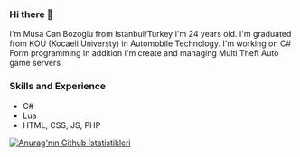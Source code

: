 ### Hi there 👋
I'm Musa Can Bozoglu from Istanbul/Turkey I'm 24 years old. I'm graduated from KOU (Kocaeli Universty) in Automobile Technology. I'm working on C# Form programming In addition I'm create and managing Multi Theft Auto game servers

### Skills and Experience
* C#
* Lua
* HTML, CSS, JS, PHP

[![Anurag'nın Github İstatistikleri](https://github-readme-stats.vercel.app/api?username=C4Ns-ART)](https://github.com/anuraghazra/github-readme-stats)

<!--
**C4Ns-ART/C4Ns-ART** is a ✨ _special_ ✨ repository because its `README.md` (this file) appears on your GitHub profile.

Here are some ideas to get you started:

- 🔭 I’m currently working on ...
- 🌱 I’m currently learning ...
- 👯 I’m looking to collaborate on ...
- 🤔 I’m looking for help with ...
- 💬 Ask me about ...
- 📫 How to reach me: ...
- 😄 Pronouns: ...
- ⚡ Fun fact: ...
-->
